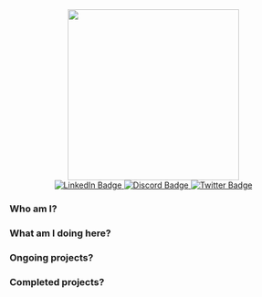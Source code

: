 <div id="header" align="center">
  <img src="https://media.giphy.com/media/26ybwJTvGyUPKF7Mc/giphy.gif" width="300"/>
  <div id="badges">
  <a href="your-linkedin-URL">
    <img src="https://img.shields.io/badge/LinkedIn-blue?style=for-the-badge&logo=linkedin&logoColor=white" alt="LinkedIn Badge"/>
  </a>
  <a href="discordapp.com/users/Sword Of Faith#9706">
    <img src="https://img.shields.io/badge/-Discord-blueviolet?style=for-the-badge&logo=twitter&logoColor=white" alt="Discord Badge"/>
  </a>
  <a href="[your-twitter-URL](https://twitter.com/SiefElD48286998)">
    <img src="https://img.shields.io/badge/Twitter-blue?style=for-the-badge&logo=twitter&logoColor=white" alt="Twitter Badge"/>
  </a>
</div>
</div>

### Who am I?

### What am I doing here?

### Ongoing projects?

### Completed projects?
